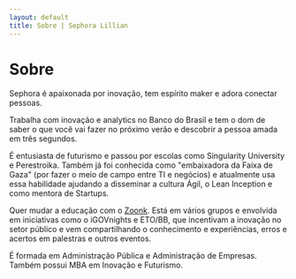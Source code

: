```yaml
---
layout: default
title: Sobre | Sephora Lillian
---
```


# Sobre

Sephora é apaixonada por inovação, tem espírito maker e adora conectar pessoas.

Trabalha com inovação e analytics no Banco do Brasil e tem o dom de saber o que você vai fazer no próximo verão e descobrir a pessoa amada em três segundos.

É entusiasta de futurismo e passou por escolas como Singularity University e Perestroika. Também já foi conhecida como "embaixadora da Faixa de Gaza" (por fazer o meio de campo entre TI e negócios) e atualmente usa essa habilidade ajudando a disseminar a cultura Ágil, o Lean Inception e como mentora de Startups. 

Quer mudar a educação com o [Zoonk](https://zoonk.org). Está em vários grupos e envolvida em iniciativas como o iGOVnights e ETO/BB, que incentivam a inovação no setor público e vem compartilhando o conhecimento e experiências, erros e acertos em palestras e outros eventos.

É formada em Administração Pública e Administração de Empresas. Também possui MBA em Inovação e Futurismo.
